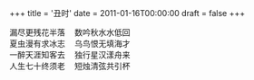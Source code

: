 +++
title = '丑时'
date = 2011-01-16T00:00:00
draft = false
+++

<div class="poem">
<pre>
漏尽更残花半落  数吟秋水水低回
夏虫漫有求冰志  乌鸟恨无填海才
一醉天涯知客去  独行星汉漾舟来
人生七十终须老  短烛清弦共引杯
</pre>
</div>
